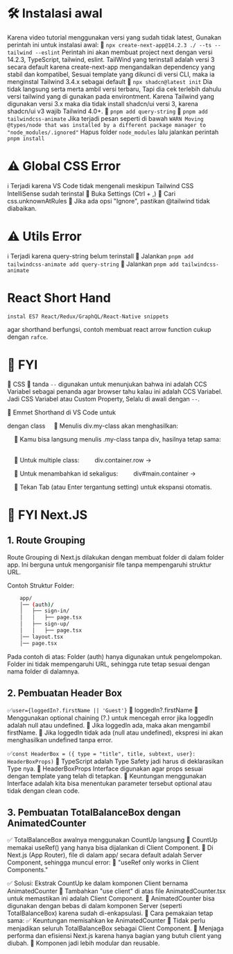 # 🛠 Instalasi awal
Karena video tutorial menggunakan versi yang sudah tidak latest, Gunakan perintah ini untuk instalasi awal:
🔹  `npx create-next-app@14.2.3 ./ --ts --tailwind --eslint`
        Perintah ini akan membuat project next dengan versi 14.2.3, TypeScript, tailwind, eslint.
        TailWind yang terinstall adalah versi 3 secara default karena create-next-app mengandalkan dependency yang stabil dan kompatibel, Sesuai template yang dikunci di versi CLI, maka ia menginstal Tailwind 3.4.x sebagai default
🔹  `npx shadcn@latest init`
        Dia tidak langsung serta merta ambil versi terbaru, Tapi dia cek terlebih dahulu versi tailwind yang di gunakan pada environtment. Karena Tailwind yang digunakan versi 3.x maka dia tidak install shadcn/ui versi 3, karena shadcn/ui v3 wajib Tailwind 4.0+.
🔹  `pnpm add query-string`
🔹  `pnpm add tailwindcss-animate`
    Jika terjadi pesan seperti di bawah
    `WARN Moving @types/node that was installed by a different package manager to "node_modules/.ignored"`
    Hapus folder `node_modules` lalu jalankan perintah `pnpm install`  
#
  
# ⚠️ Global CSS Error
ℹ️ Terjadi karena VS Code tidak mengenali meskipun Tailwind CSS IntelliSense sudah terinstal
    🔹 Buka Settings (Ctrl + ,)
    🔹 Cari css.unknownAtRules
    🔹 Jika ada opsi "Ignore", pastikan @tailwind tidak diabaikan.
#

# ⚠️ Utils Error
ℹ️ Terjadi karena query-string belum terinstall
    🔹 Jalankan `pnpm add tailwindcss-animate add query-string`
    🔹 Jalankan `pnpm add tailwindcss-animate`
# 

# React Short Hand
    instal ES7 React/Redux/GraphQL/React-Native snippets
agar shorthand berfungsi, contoh membuat react arrow function cukup dengan `rafce`.
#

# 🧐 FYI
 📌 CSS
    🔹 tanda `--` digunakan untuk menunjukan bahwa ini adalah CCS Variabel sebagai penanda agar browser tahu kalau ini adalah CCS Variabel. Jadi CSS Variabel atau Custom Property, Selalu di awali dengan `--`.
 
 📌 Emmet Shorthand di VS Code untuk <div> dengan class
    🔹 Menulis div.my-class akan menghasilkan:
        <div class="my-class"></div>

    🔹 Kamu bisa langsung menulis .my-class tanpa div, hasilnya tetap sama:
        <div class="my-class"></div>

    🔹 Untuk multiple class:
        div.container.row → <div class="container row"></div>

    🔹 Untuk menambahkan id sekaligus:
        div#main.container → <div id="main" class="container"></div>

    🔹 Tekan Tab (atau Enter tergantung setting) untuk ekspansi otomatis.
#

# 🧐 FYI Next.JS
## 1. Route Grouping
Route Grouping di Next.js dilakukan dengan membuat folder di dalam folder app. Ini berguna untuk mengorganisir file tanpa mempengaruhi struktur URL.

Contoh Struktur Folder:
```bash
    app/
    │── (auth)/
    │   ├── sign-in/
    │   │   ├── page.tsx
    │   ├── sign-up/
    │   │   ├── page.tsx
    │── layout.tsx
    │── page.tsx
```
Pada contoh di atas:
Folder (auth) hanya digunakan untuk pengelompokan. Folder ini tidak mempengaruhi URL, sehingga rute tetap sesuai dengan nama folder di dalamnya.
##

## 2. Pembuatan Header Box
✅`user={loggedIn?.firstName || 'Guest'}`
    🔹  loggedIn?.firstName
    🔹  Menggunakan optional chaining (?.) untuk mencegah error jika loggedIn adalah null atau undefined.
    🔹  Jika loggedIn ada, maka akan mengambil firstName.
    🔹  Jika loggedIn tidak ada (null atau undefined), ekspresi ini akan menghasilkan undefined tanpa error.

✅`const HeaderBox = ({ type = "title", title, subtext, user}: HeaderBoxProps)`
    🔹  TypeScript adalah Type Safety jadi harus di deklarasikan Type nya.
    🔹  HeaderBoxProps Interface digunakan agar props sesuai dengan template yang telah di tetapkan.
    🔹  Keuntungan menggunakan Interface adalah kita bisa menentukan parameter tersebut optional atau tidak dengan clean code. 
##

## 3. Pembuatan TotalBalanceBox dengan AnimatedCounter
✅ TotalBalanceBox awalnya menggunakan CountUp langsung
    🔹 CountUp memakai useRef() yang hanya bisa dijalankan di Client Component.
    🔹 Di Next.js (App Router), file di dalam app/ secara default adalah Server Component, sehingga muncul error:
    🔸 "useRef only works in Client Components."

✅ Solusi: Ekstrak CountUp ke dalam komponen Client bernama AnimatedCounter
    🔹 Tambahkan "use client" di atas file AnimatedCounter.tsx untuk memastikan ini adalah Client Component.
    🔹 AnimatedCounter bisa digunakan dengan bebas di dalam komponen Server (seperti TotalBalanceBox) karena sudah di-enkapsulasi.
    🔹 Cara pemakaian tetap sama: <AnimatedCounter end={value} />
✅ Keuntungan memisahkan ke AnimatedCounter
    🔹 Tidak perlu menjadikan seluruh TotalBalanceBox sebagai Client Component.
    🔹 Menjaga performa dan efisiensi Next.js karena hanya bagian yang butuh client yang diubah.
    🔹 Komponen jadi lebih modular dan reusable.
##
# 